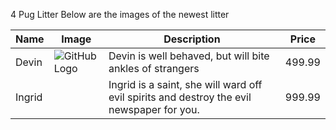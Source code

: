 4 Pug Litter
Below are the images of the newest litter

Name | Image | Description | Price
---- | ----- | ----------- | -----
Devin | ![GitHub Logo](/Images/BrownPug.jpg) | Devin is well behaved, but will bite ankles of strangers | 499.99
Ingrid |     | Ingrid is a saint, she will ward off evil spirits and destroy the evil newspaper for you. | 999.99

